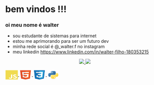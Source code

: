 # bem vindos !!!
### oi meu nome é walter
- sou estudante de sistemas para internet
- estou me aprimorando para ser um futuro dev
- minha rede social é @_walter.f no instagram
- meu linkedin https://www.linkedin.com/in/walter-filho-180353215

<div align="center">
  <a href="https://github.com/Tinhow">
  <img height="180em" src="https://github-readme-stats.vercel.app/api?username=Tinhow&show_icons=true&theme=dracula&include_all_commits=true&count_private=true"/>
  <img height="180em" src="https://github-readme-stats.vercel.app/api/top-langs/?username=Tinhow&layout=compact&langs_count=7&theme=dracula"/>
</div>
<div style="display: inline_block"><br>
  <img align="center" alt="Rafa-Js" height="30" width="40" src="https://raw.githubusercontent.com/devicons/devicon/master/icons/javascript/javascript-plain.svg">
  <img align="center" alt="Rafa-HTML" height="30" width="40" src="https://raw.githubusercontent.com/devicons/devicon/master/icons/html5/html5-original.svg">
  <img align="center" alt="Rafa-CSS" height="30" width="40" src="https://raw.githubusercontent.com/devicons/devicon/master/icons/css3/css3-original.svg">
  <img align="center" alt="Rafa-Python" height="30" width="40" src="https://raw.githubusercontent.com/devicons/devicon/master/icons/python/python-original.svg">
  <img align="right" alt="" height="150" style="border-radius:50px;" src="">
</div>

<!---
Tinhow/Tinhow is a ✨ special ✨ repository because its `README.md` (this file) appears on your GitHub profile.
You can click the Preview link to take a look at your changes.
--->
